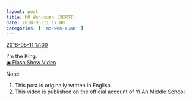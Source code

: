 ```yaml
---
layout: post
title: MO Wen-xuan (莫文轩)
date: 2018-05-11 17:00
categories: [ 'mo-wen-xuan' ]
---
```


<div class="weibo-info">
  <a href="https://weibo.com/6505418468/GgauUmW0R">2018-05-11 17:00</a>
</div>

I'm the King.  
[◉ Flash Show Video](https://www.miaopai.com/show/locBecA1BJsu1ETMaQo5pjOqy~z55f-GnFVBPQ__.htm)

<!-- more -->

Note:
1. This post is originally written in English.
1. This video is published on the official account of Yi An Middle School.
